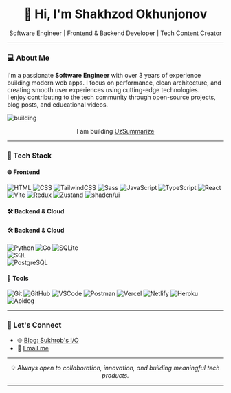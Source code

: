 
<h1 align="center">👋 Hi, I'm Shakhzod Okhunjonov</h1>

<p align="center">
  Software Engineer | Frontend & Backend Developer | Tech Content Creator  
</p>

---

### 💻 About Me

I'm a passionate **Software Engineer** with over 3 years of experience building modern web apps. I focus on performance, clean architecture, and creating smooth user experiences using cutting-edge technologies.  
I enjoy contributing to the tech community through open-source projects, blog posts, and educational videos.

<img src="https://img.shields.io/badge/building-8A2BE2" alt="building"/>
<p align="center">
  I am building <a href="https://www.uzsummarize.uz/en">UzSummarize</a>
</p>


---

### 🚀 Tech Stack

#### 🌐 Frontend  
![HTML](https://skillicons.dev/icons?i=html) ![CSS](https://skillicons.dev/icons?i=css) ![TailwindCSS](https://skillicons.dev/icons?i=tailwind) ![Sass](https://skillicons.dev/icons?i=sass) ![JavaScript](https://skillicons.dev/icons?i=js) ![TypeScript](https://skillicons.dev/icons?i=ts) ![React](https://skillicons.dev/icons?i=react) ![Vite](https://skillicons.dev/icons?i=vite) ![Redux](https://skillicons.dev/icons?i=redux) ![Zustand](https://img.shields.io/badge/Zustand-%23121011.svg?style=for-the-badge&logo=zustand&logoColor=white) ![shadcn/ui](https://img.shields.io/badge/shadcn/ui-%23202529.svg?style=for-the-badge&logo=react&logoColor=white)

#### 🛠 Backend & Cloud  
  #### 🛠 Backend & Cloud  
![Python](https://skillicons.dev/icons?i=python)
![Go](https://skillicons.dev/icons?i=go) 
![SQLite](https://img.shields.io/badge/SQLite-07405E.svg?style=for-the-badge&logo=sqlite&logoColor=white)  
![SQL](https://img.shields.io/badge/SQL-%230074D9.svg?style=for-the-badge&logo=database&logoColor=white)  
![PostgreSQL](https://skillicons.dev/icons?i=postgres)  


#### 🧰 Tools  
![Git](https://skillicons.dev/icons?i=git) ![GitHub](https://skillicons.dev/icons?i=github) ![VSCode](https://skillicons.dev/icons?i=vscode) ![Postman](https://skillicons.dev/icons?i=postman) ![Vercel](https://skillicons.dev/icons?i=vercel) ![Netlify](https://skillicons.dev/icons?i=netlify) ![Heroku](https://skillicons.dev/icons?i=heroku) ![Apidog](https://img.shields.io/badge/Apidog-%23FF4D4F.svg?style=for-the-badge&logo=swagger&logoColor=white)

---

### 📢 Let's Connect

- 🌐 [Blog: Sukhrob's I/O]()  
- 📧 [Email me](shahzodohunjon@gmail.com)  

---

<p align="center">
  💡 <em>Always open to collaboration, innovation, and building meaningful tech products.</em>
</p>

---


<!--
**shaxzod02/shaxzod02** is a ✨ _special_ ✨ repository because its `README.md` (this file) appears on your GitHub profile.

Here are some ideas to get you started:

- 🔭 I’m currently working on ...
- 🌱 I’m currently learning ...
- 👯 I’m looking to collaborate on ...
- 🤔 I’m looking for help with ...
- 💬 Ask me about ...
- 📫 How to reach me: ...
- 😄 Pronouns: ...
- ⚡ Fun fact: ...
-->
